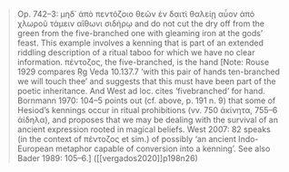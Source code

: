 > Op. 742–3: 
> μηδ᾽ ἀπὸ πεντόζοιο θεῶν ἐν δαιτὶ θαλείῃ αὗον ἀπὸ χλωροῦ τάμειν αἴθωνι σιδήρῳ 
> and do not cut the dry off from the green from the five-branched one with gleaming iron at the gods’ feast.
> This example involves a kenning that is part of an extended riddling description of a ritual taboo for which we have no clear information. πέντοζος, the five-branched, is the hand [Note: Rouse 1929 compares Ṛg Veda 10.137.7 ‘with this pair of hands ten-branched we will touch thee’ and suggests that this must have been part of the poetic inheritance. And West ad loc. cites ‘fivebranched’ for hand. Bornmann 1970: 104–5 points out (cf. above, p. 191 n. 9) that some of Hesiod’s kennings occur in ritual prohibitions (vv. 750 ἀκίνητα, 755–6 ἀίδηλα), and proposes that we may be dealing with the survival of an ancient expression rooted in magical beliefs. West 2007: 82 speaks (in the context of πέντοζος et sim.) of possibly ‘an ancient Indo-European metaphor capable of conversion into a kenning’. See also Bader 1989: 105–6.] ([[vergados2020]]p198n26) 